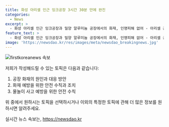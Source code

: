 ```yaml
---
title: 화성 아리셀 인근 잉크공장 3시간 30분 만에 완진
categories:
  - News
excerpt: >
  - 화성 아리셀 인근 잉크공장과 밀양 알루미늄 공장에서의 화재, 인명피해 없어 - 아리셀 공장은 3시간 30분, 알루미늄 공장은 4시간여 만에 소방 당국에 의해 진화 - 공장 건물 등 피해, 정확한 화재 원인과 규모 조사 중 - 전남 목포시 유원지 앞에서 물놀이 중학생 1명 사망, 물놀이 사고 경감 필요 - 사망자와 친구들, 과거 물놀이 사고사실 인지 여부 미상 - 화재 및 물놀이로부터의 안전 주의 필요 - #잉크공장 #공장화재 #물놀이 #심정지
feature_text: >
  - 화성 아리셀 인근 잉크공장과 밀양 알루미늄 공장에서의 화재, 인명피해 없어 - 아리셀 공장은 3시간 30분, 알루미늄 공장은 4시간여 만에 소방 당국에 의해 진화 - 공장 건물 등 피해, 정확한 화재 원인과 규모 조사 중 - 전남 목포시 유원지 앞에서 물놀이 중학생 1명 사망, 물놀이 사고 경감 필요 - 사망자와 친구들, 과거 물놀이 사고사실 인지 여부 미상 - 화재 및 물놀이로부터의 안전 주의 필요 - #잉크공장 #공장화재 #물놀이 #심정지
image: 'https://newsdao.kr/res/images/meta/newsdao_breakingnews.jpg'
---
```


<p><img src="https://newsdao.kr/res/images/meta/newsdao_breakingnews.jpg" alt="firstkoreanews 속보" /></p>

<p>저희가 작성해드릴 수 있는 토픽은 다음과 같습니다:</p>

<ol>
<li>공장 화재의 원인과 대응 방안</li>
<li>화재 예방을 위한 안전 수칙과 조치</li>
<li>물놀이 사고 예방을 위한 안전 수칙</li>
</ol>

<p>위 중에서 원하시는 토픽을 선택하시거나 이외의 특정한 토픽에 관해 더 많은 정보를 원하시면 알려주세요.</p>
실시간 뉴스 속보는, <a href="https://newsdao.kr" rel="dofollow">https://newsdao.kr</a>


